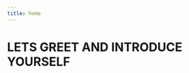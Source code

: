 ```yaml
---
title: home
---
```

<body>
 <h1><strong>LETS GREET AND INTRODUCE YOURSELF</strong></h1>

 <script src="https://marisaviljoen044.h5p.com/js/h5p-resizer.js" charset="UTF-8"></script>
